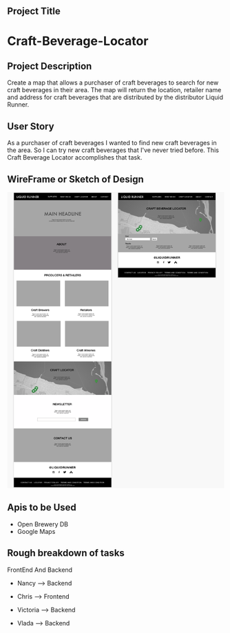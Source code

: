 ## Project Title 
# Craft-Beverage-Locator

## Project Description
Create a map that allows a purchaser of craft beverages to search for new craft beverages in their area.  The map will return the location, retailer name and address for craft beverages that are distributed by the distributor Liquid Runner.


## User Story
As a purchaser of craft beverages
I wanted to find new craft beverages in the area. 
So I can try new craft beverages that I've never tried before. 
This Craft Beverage Locator accomplishes that task.


## WireFrame or Sketch of Design  

![alt text](img2.png)


## Apis to be Used 
* Open Brewery DB
* Google Maps 

## Rough breakdown of tasks 

  FrontEnd And Backend 

* Nancy --> Backend

* Chris --> Frontend

* Victoria --> Backend

* Vlada --> Backend



